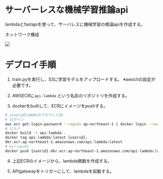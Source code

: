 # サーバーレスな機械学習推論api
lambdaとfastapiを使って、サーバレスに機械学習の推論apiを作成する。

ネットワーク構成

![](api-lambda.drawio.png)

# デプロイ手順
1. train.pyを実行し、S3に学習モデルをアップロードする。
※awscliの設定が必要です。

2. AWSECRに`api-lambda` という名前のリポジトリを作成する。

3. dockerをbuiltして、ECRにイメージをpushする。

```bash
# {userid}はAWSのアカウントID
# ログイン
aws ecr get-login-password --region ap-northeast-1 | docker login --username AWS --password-stdin {userid}.dkr.ecr.ap-northeast-1.amazonaws.com
# ビルド
docker build -t api-lambda .
docker tag api-lambda:latest {userid}.
dkr.ecr.ap-northeast-1.amazonaws.com/api-lambda:latest
# ecrへpush
docker push {userid}.dkr.ecr.ap-northeast-1.amazonaws.com/api-lambda:latest
```
4. 上記ECRのイメージから、lambda関数を作成する。

5. APIgatewayをトリガーにして、lambdaを起動する。
